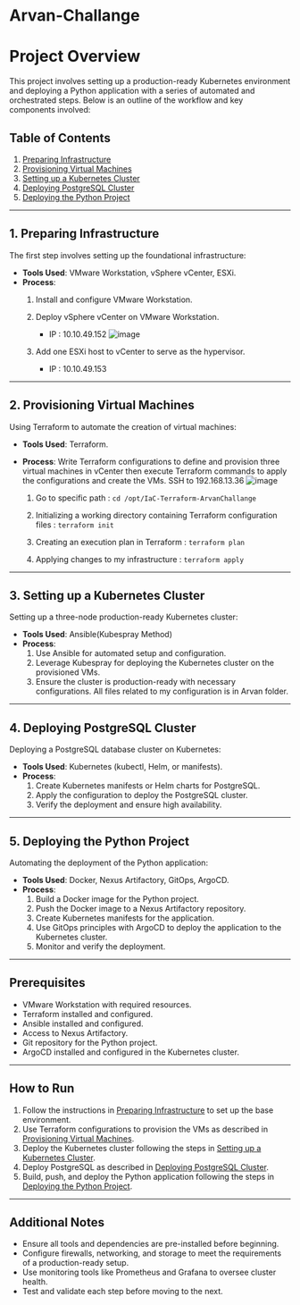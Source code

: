 # Arvan-Challange
# Project Overview

This project involves setting up a production-ready Kubernetes environment and deploying a Python application with a series of automated and orchestrated steps. Below is an outline of the workflow and key components involved:

## Table of Contents
1. [Preparing Infrastructure](#1-preparing-infrastructure)
2. [Provisioning Virtual Machines](#2-provisioning-virtual-machines)
3. [Setting up a Kubernetes Cluster](#3-setting-up-a-kubernetes-cluster)
4. [Deploying PostgreSQL Cluster](#4-deploying-postgresql-cluster)
5. [Deploying the Python Project](#5-deploying-the-python-project)

---

## 1. Preparing Infrastructure

The first step involves setting up the foundational infrastructure:
- **Tools Used**: VMware Workstation, vSphere vCenter, ESXi.
- **Process**:
  1. Install and configure VMware Workstation.
  2. Deploy vSphere vCenter on VMware Workstation.
     * IP : 10.10.49.152
       ![image](https://github.com/user-attachments/assets/af2e5df3-a806-427f-aec3-2f93596cbbf9)

  4. Add one ESXi host to vCenter to serve as the hypervisor.
     * IP : 10.10.49.153

---

## 2. Provisioning Virtual Machines

Using Terraform to automate the creation of virtual machines:
- **Tools Used**: Terraform.
- **Process**:
 Write Terraform configurations to define and provision three virtual machines in vCenter then execute Terraform commands to apply the configurations and create the VMs.
  SSH to 192.168.13.36
  ![image](https://github.com/user-attachments/assets/30226871-0f94-40e7-9c8f-b35810a69c65)

  1. Go to specific path :
  `cd /opt/IaC-Terraform-ArvanChallange`

  2. Initializing a working directory containing Terraform configuration files :
  `terraform init`

  3.  Creating an execution plan in Terraform :
   `terraform plan`

  4. Applying changes to my infrastructure :
  `terraform apply`

---

## 3. Setting up a Kubernetes Cluster

Setting up a three-node production-ready Kubernetes cluster:
- **Tools Used**: Ansible(Kubespray Method)
- **Process**:
  1. Use Ansible for automated setup and configuration.
  2. Leverage Kubespray for deploying the Kubernetes cluster on the provisioned VMs.
  3. Ensure the cluster is production-ready with necessary configurations.
     All files related to my configuration is in Arvan folder.

---

## 4. Deploying PostgreSQL Cluster

Deploying a PostgreSQL database cluster on Kubernetes:
- **Tools Used**: Kubernetes (kubectl, Helm, or manifests).
- **Process**:
  1. Create Kubernetes manifests or Helm charts for PostgreSQL.
  2. Apply the configuration to deploy the PostgreSQL cluster.
  3. Verify the deployment and ensure high availability.

---

## 5. Deploying the Python Project

Automating the deployment of the Python application:
- **Tools Used**: Docker, Nexus Artifactory, GitOps, ArgoCD.
- **Process**:
  1. Build a Docker image for the Python project.
  2. Push the Docker image to a Nexus Artifactory repository.
  3. Create Kubernetes manifests for the application.
  4. Use GitOps principles with ArgoCD to deploy the application to the Kubernetes cluster.
  5. Monitor and verify the deployment.

---

## Prerequisites

- VMware Workstation with required resources.
- Terraform installed and configured.
- Ansible installed and configured.
- Access to Nexus Artifactory.
- Git repository for the Python project.
- ArgoCD installed and configured in the Kubernetes cluster.

---

## How to Run

1. Follow the instructions in [Preparing Infrastructure](#1-preparing-infrastructure) to set up the base environment.
2. Use Terraform configurations to provision the VMs as described in [Provisioning Virtual Machines](#2-provisioning-virtual-machines).
3. Deploy the Kubernetes cluster following the steps in [Setting up a Kubernetes Cluster](#3-setting-up-a-kubernetes-cluster).
4. Deploy PostgreSQL as described in [Deploying PostgreSQL Cluster](#4-deploying-postgresql-cluster).
5. Build, push, and deploy the Python application following the steps in [Deploying the Python Project](#5-deploying-the-python-project).

---

## Additional Notes

- Ensure all tools and dependencies are pre-installed before beginning.
- Configure firewalls, networking, and storage to meet the requirements of a production-ready setup.
- Use monitoring tools like Prometheus and Grafana to oversee cluster health.
- Test and validate each step before moving to the next.


